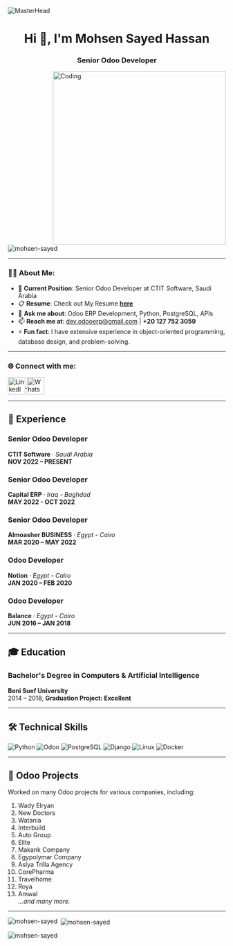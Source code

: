 ![MasterHead](https://i.redd.it/bpxxqqvps4h91.gif)
<h1 align="center">Hi 👋, I'm Mohsen Sayed Hassan</h1>
<h3 align="center">Senior Odoo Developer</h3>

<img align="right" alt="Coding" width="400" src="https://i.pinimg.com/originals/ee/ed/e2/eeede229147eb053fe863ef1cc7faf0b.gif" />

<p align="left"> 
  <img src="https://komarev.com/ghpvc/?username=mohsen-sayed&label=Profile%20views&color=0e75b6&style=flat" alt="mohsen-sayed" /> 
</p>

---

### 👨‍💻 About Me:
- 💼 **Current Position**: Senior Odoo Developer at CTIT Software, Saudi Arabia
- 📋 **Resume**: Check out My Resume [**here**](https://docs.google.com/document/your-resume-link)  
- 💬 **Ask me about**: Odoo ERP Development, Python, PostgreSQL, APIs  
- 📫 **Reach me at**: [dev.odooerp@gmail.com](mailto:dev.odooerp@gmail.com) | **+20 127 752 3059**  
- ⚡ **Fun fact**: I have extensive experience in object-oriented programming, database design, and problem-solving.  

---

<h3 align="left">🌐 Connect with me:</h3>
<p align="left">
  <a href="https://www.linkedin.com/in/mohsen-sayed" target="_blank">
    <img align="center" src="https://raw.githubusercontent.com/rahuldkjain/github-profile-readme-generator/master/src/images/icons/Social/linked-in-alt.svg" alt="LinkedIn - Mohsen Sayed" height="40" width="40" />
  </a>
  <a href="https://wa.me/+201277523059" target="_blank">
    <img align="center" src="https://upload.wikimedia.org/wikipedia/commons/6/6b/WhatsApp.svg" alt="WhatsApp - Mohsen Sayed" height="40" width="40" />
  </a>
</p>

---

## 💼 Experience

### Senior Odoo Developer  
**CTIT Software** · *Saudi Arabia*  
**NOV 2022 – PRESENT**

### Senior Odoo Developer  
**Capital ERP** · *Iraq - Baghdad*  
**MAY 2022 - OCT 2022**

### Senior Odoo Developer  
**Almoasher BUSINESS** · *Egypt - Cairo*  
**MAR 2020 – MAY 2022**

### Odoo Developer  
**Notion** · *Egypt - Cairo*  
**JAN 2020 – FEB 2020**

### Odoo Developer  
**Balance** · *Egypt - Cairo*  
**JUN 2016 – JAN 2018**

---

## 🎓 Education

### Bachelor's Degree in Computers & Artificial Intelligence  
**Beni Suef University**  
2014 – 2018, **Graduation Project: Excellent**

---

## 🛠️ Technical Skills

![Python](https://img.shields.io/badge/Python-3776AB?style=flat&logo=python&logoColor=white)
![Odoo](https://img.shields.io/badge/Odoo-123456?style=flat&logo=odoo&logoColor=white)
![PostgreSQL](https://img.shields.io/badge/PostgreSQL-4169E1?style=flat&logo=postgresql&logoColor=white)
![Django](https://img.shields.io/badge/Django-092E20?style=flat&logo=django&logoColor=white)
![Linux](https://img.shields.io/badge/Linux-FCC624?style=flat&logo=linux&logoColor=black)
![Docker](https://img.shields.io/badge/Docker-2496ED?style=flat&logo=docker&logoColor=white)

---

## 🚀 Odoo Projects

Worked on many Odoo projects for various companies, including:

1. Wady Elryan
2. New Doctors
3. Watania
4. Interbuild
5. Auto Group
6. Elite
7. Makank Company
8. Egypolymar Company
9. Aslya Trilla Agency
10. CorePharma
11. Travelhome
12. Roya
13. Amwal  
*...and many more.*

---

<p><img align="left" src="https://github-readme-stats.vercel.app/api/top-langs?username=mohsen-sayed&show_icons=true&locale=en&layout=compact" alt="mohsen-sayed" /></p>

<p>&nbsp;<img align="center" src="https://github-readme-stats.vercel.app/api?username=mohsen-sayed&show_icons=true&locale=en" alt="mohsen-sayed" /></p>

<p><img align="center" src="https://github-readme-streak-stats.herokuapp.com/?user=mohsen-sayed&" alt="mohsen-sayed" /></p>
